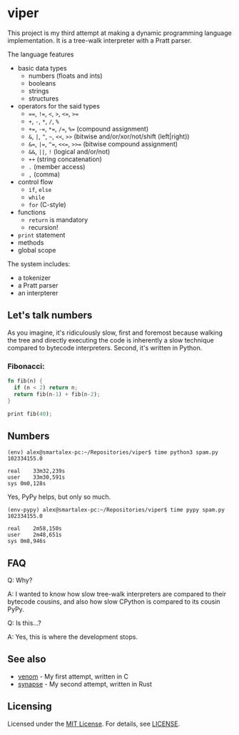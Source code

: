 # viper

This project is my third attempt at making a dynamic programming language implementation. It is a tree-walk interpreter with a Pratt parser.

The language features

- basic data types
  - numbers (floats and ints)
  - booleans
  - strings
  - structures
- operators for the said types
  - `==`, `!=`, `<`, `>`, `<=`, `>=`
  - `+`, `-`, `*`, `/`, `%`
  - `+=`, `-=`, `*=`, `/=`, `%=` (compound assignment)
  - `&`, `|`, `^`, `~`, `<<`, `>>` (bitwise and/or/xor/not/shift (left|right))
  - `&=`, `|=`, `^=`, `<<=`, `>>=` (bitwise compound assignment)
  - `&&`, `||`, `!` (logical and/or/not)
  - `++` (string concatenation)
  - `.` (member access)
  - `,` (comma)
- control flow
  - `if`, `else`
  - `while`
  - `for` (C-style)
- functions
  - `return` is mandatory
  - recursion!
- `print` statement
- methods
- global scope

The system includes:

  - a tokenizer
  - a Pratt parser
  - an interpterer

## Let's talk numbers

As you imagine, it's ridiculously slow, first and foremost because walking the tree and directly executing the code is inherently a slow technique compared to bytecode interpreters. Second, it's written in Python.

### Fibonacci:

```rust
fn fib(n) { 
  if (n < 2) return n;
  return fib(n-1) + fib(n-2);
}

print fib(40);
```

## Numbers

```
(env) alex@smartalex-pc:~/Repositories/viper$ time python3 spam.py
102334155.0

real	33m32,239s
user	33m30,591s
sys	0m0,128s
```

Yes, PyPy helps, but only so much.

```
(env-pypy) alex@smartalex-pc:~/Repositories/viper$ time pypy spam.py
102334155.0

real	2m58,150s
user	2m48,651s
sys	0m8,946s
```

## FAQ

Q: Why?

A: I wanted to know how slow tree-walk interpreters are compared to their bytecode cousins, and also how slow CPython is compared to its cousin PyPy.

Q: Is this...?

A: Yes, this is where the development stops.

## See also

- [venom](https://github.com/NukedOne/venom) - My first attempt, written in C
- [synapse](https://github.com/NukedOne/synapse) - My second attempt, written in Rust

## Licensing

Licensed under the [MIT License](https://opensource.org/licenses/MIT). For details, see [LICENSE](https://github.com/NukedOne/viper/blob/master/LICENSE).

